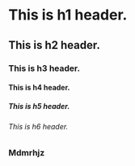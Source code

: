 # This is h1 header.
## This is h2 header.
### This is h3 header.
#### This is h4 header.
##### This is h5 header.
###### This is h6 header.
### Mdmrhjz
